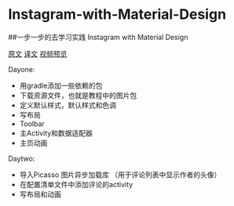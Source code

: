 ﻿# Instagram-with-Material-Design
##一步一步的去学习实践 Instagram with Material Design

[原文][1]             [译文][2]                [视频预览][3]

[1]:http://frogermcs.github.io/Instagram-with-Material-Design-concept-is-getting-real/
[2]:http://jcodecraeer.com/a/anzhuokaifa/androidkaifa/2015/0204/2415.html
[3]:http://v.youku.com/v_show/id_XODg2NDQ1NDQ4.html

Dayone:
* 用gradle添加一些依赖的包
* 下载资源文件，也就是教程中的图片包
* 定义默认样式，默认样式和色调
* 写布局
* Toolbar
* 主Activity和数据适配器
* 主页动画

Daytwo:
* 导入Picasso 图片异步加载库 （用于评论列表中显示作者的头像）
* 在配置清单文件中添加评论的activity
* 写布局和动画 
	
